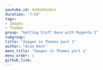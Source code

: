 ```yaml
---
youtube_id: dsQUzKoo6zs
duration: '7:54'
tags:
- Images
- Themes
group: "Getting Stuff Done with Magento 2"
subgroup:
title: "Images in Themes part 1"
author: "Alan Kent"
menu_title: "Images in Themes part 1"
menu_order: 1
github_link:
---
```

